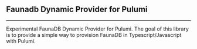 ## Faunadb Dynamic Provider for Pulumi
---

Experimental FaunaDB Dynamic Provider for Pulumi. The goal of this
library is to provide a simple way to provision FaunaDB in
Typescript/Javascript with Pulumi.